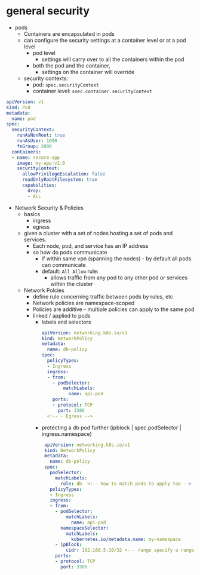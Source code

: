 
# general security
* pods
    * Containers are encapsulated in pods
    * can configure the security settings at a container level or at a pod level
        * pod level
            * settings will carry over to all the containers within the pod
        * both the pod and the container, 
            * settings on the container will override
    * security contexts: 
        * pod: `spec.securityContext`
        * container level: `soec.container.securityContext`
```yaml
apiVersion: v1
kind: Pod
metadata:
  name: pod
spec:
  securityContext:
    runAsNonRoot: true
    runAsUser: 1000
    fsGroup: 2000
  containers:
  - name: secure-app
    image: my-app:v1.0
    securityContext:
      allowPrivilegeEscalation: false
      readOnlyRootFilesystem: true
      capabilities:
        drop:
        - ALL
```

* Network Security & Policies
    * basics
        * ingress
        * egress
    * given a cluster with a set of nodes hosting a set of pods and services.
        * Each node, pod, and service has an IP address
        * so how do pods communicate
            * if within same vpn (spanning the nodes) - by default all pods can communicate
            * default:  `All Allow` rule: 
                * allows traffic from any pod to any other pod or services within the cluster
    * Network Polcies
        * define rule concerning traffic between pods by rules, etc 
        * Network policies are namespace-scoped
        * Policies are additive - multiple policies can apply to the same pod
        * linked / applied to pods
            * labels and selectors
                ```yaml
                apiVersion: networking.k8s.io/v1
                kind: NetworkPolicy
                metadata:
                  name: db-policy
                spec:
                  policyTypes:
                  - Ingress
                  ingress:
                  - from:
                    - podSelector:
                        matchLabels:
                          name: api-pod
                    ports:
                    - protocol: TCP
                      port: 3306
                  <!-- - Egress -->
                ```
            * protecting a db pod further (ipblock | spec.podSelector | ingress.namespace)
               ```yaml
                apiVersion: networking.k8s.io/v1
                kind: NetworkPolicy
                metadata:
                  name: db-policy
                spec:
                  podSelector:
                    matchLabels:
                      role: db  <!-- how to match pods to apply too -->
                  policyTypes:
                  - Ingress
                  ingress:
                  - from:
                    - podSelector:
                        matchLabels:
                          name: api-pod
                      namespaceSelector:
                        matchLabels:
                          kubernetes.io/metadata.name: my-namespace
                    - ipBlock:
                        cidr: 192.168.5.10/32 <--- range specify a range of IP address from which to allow traffic --->
                    ports:
                    - protocol: TCP
                      port: 3306
                ```